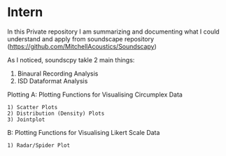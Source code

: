 # Intern

In this Private repository I am summarizing and documenting what I could understand and apply from soundscape repository (https://github.com/MitchellAcoustics/Soundscapy)

As I noticed, soundscpy takle 2 main things:
1) Binaural Recording Analysis
3) ISD Dataformat Analysis

Plotting
A: Plotting Functions for Visualising Circumplex Data

    1) Scatter Plots
    2) Distribution (Density) Plots
    3) Jointplot
    
B: Plotting Functions for Visualising Likert Scale Data

    1) Radar/Spider Plot
